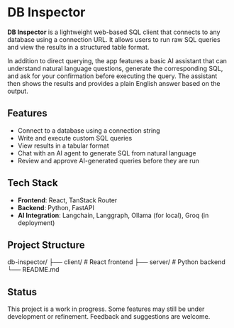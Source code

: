 # DB Inspector

**DB Inspector** is a lightweight web-based SQL client that connects to any database using a connection URL. It allows users to run raw SQL queries and view the results in a structured table format.

In addition to direct querying, the app features a basic AI assistant that can understand natural language questions, generate the corresponding SQL, and ask for your confirmation before executing the query. The assistant then shows the results and provides a plain English answer based on the output.

## Features

- Connect to a database using a connection string
- Write and execute custom SQL queries
- View results in a tabular format
- Chat with an AI agent to generate SQL from natural language
- Review and approve AI-generated queries before they are run

## Tech Stack

- **Frontend**: React, TanStack Router
- **Backend**: Python, FastAPI
- **AI Integration**: Langchain, Langgraph, Ollama (for local), Groq (in deployment)

## Project Structure

db-inspector/
├── client/ # React frontend
├── server/ # Python backend
└── README.md

## Status

This project is a work in progress. Some features may still be under development or refinement. Feedback and suggestions are welcome.

